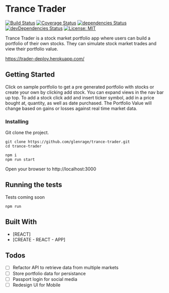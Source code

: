 
# Trance Trader

[![Build Status](https://travis-ci.org/glenrage/trance-trader.svg?branch=master)](https://travis-ci.org/glenrage/trance-trader)
[![Coverage Status](https://coveralls.io/repos/github/glenrage/trance-trader/badge.svg?branch=master)](https://coveralls.io/github/glenrage/trance-trader?branch=master)
[![dependencies Status](https://david-dm.org/expressjs/express/status.svg)](https://david-dm.org/expressjs/express)
[![devDependencies Status](https://david-dm.org/expressjs/express/dev-status.svg)](https://david-dm.org/expressjs/express?type=dev)
[![License: MIT](https://img.shields.io/badge/License-MIT-yellow.svg)](https://opensource.org/licenses/MIT)


Trance Trader is a stock market portfolio app where users can build a portfolio of their own stocks. They can simulate stock market trades and view their portfolio value.

https://trader-deploy.herokuapp.com/

## Getting Started

Click on sample portfolio to get a pre generated portfolio with stocks or create your own by clicking add stock.
You can expand views in the nav bar up top. To add a stock click add and insert ticker symbol, add in a price bought at, quantity, as well as date purchased. The Portfolio Value will change based on gains or losses against real time market data.

### Installing

Git clone the project.

```
git clone https://github.com/glenrage/trance-trader.git
cd trance-trader
```

```
npm i
npm run start
```

Open your browser to http://localhost:3000

## Running the tests

Tests coming soon

```
npm run

```

## Built With

* [REACT]
* [CREATE - REACT - APP]

## Todos
* [ ] Refactor API to retrieve data from multiple markets
* [ ] Store portfolio data for persistance
* [ ] Passport login for social media
* [ ] Redesign UI for Mobile

